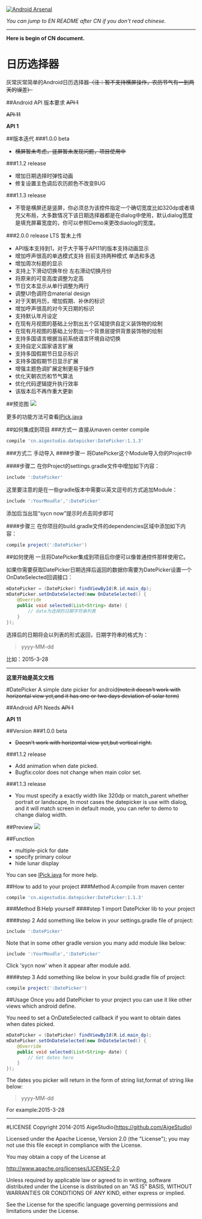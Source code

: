 [![Android Arsenal](https://img.shields.io/badge/Android%20Arsenal-DatePicker-brightgreen.svg?style=flat)](http://android-arsenal.com/details/1/1864)

*You can jump to EN README after CN if you don't read chinese.*

***

**Here is begin of CN document.**

# 日历选择器
灰常灰常简单的Android日历选择器~~（注：暂不支持横屏操作，农历节气有一到两天的误差）~~

##Android API 版本要求
~~API 1~~

~~API 11~~

**API 1**

##版本迭代
###1.0.0 beta
* ~~横屏暂未考虑，竖屏暂未发现问题，项目使用中~~

###1.1.2 release
* 增加日期选择时弹性动画
* 修复设置主色调后农历颜色不改变BUG

###1.1.3 release
* 不管是横屏还是竖屏，你必须总为该控件指定一个确切宽度比如320dp或者填充父布局，大多数情况下该日期选择器都是在dialog中使用，默认dialog宽度是填充屏幕宽度的，你可以参照Demo来更改diaolog的宽度。

###2.0.0 release LTS 暂未上传
* API版本支持到1，对于大于等于API11的版本支持动画显示
* 增加呼声很高的单选模式支持 目前支持两种模式 单选和多选
* 增加周次标题的显示
* 支持上下滑动切换年份 左右滑动切换月份
* 将原来的可变高度调整为定高
* 节日文本显示从单行调整为两行
* 调整UI色调符合material design
* 对于天朝月历，增加假期、补休的标识
* 增加呼声很高的对今天日期的标识
* 支持默认年月设定
* 在现有月视图的基础上分割出五个区域提供自定义装饰物的绘制
* 在现有月视图的基础上分割出一个背景层提供背景装饰物的绘制
* 支持多国语言根据当前系统语言环境自动切换
* 支持自定义国家语言扩展
* 支持多国假期节日显示标识
* 支持多国假期节日显示扩展
* 增强主题色调扩展定制更易于操作
* 优化天朝农历和节气算法
* 优化代码逻辑提升执行效率
* 该版本后不再作重大更新


##预览图
![](https://github.com/AigeStudio/DatePicker/blob/master/PreviewGif.gif)

更多的功能方法可查看[IPick.java](https://github.com/AigeStudio/DatePicker/blob/master/DatePicker/src/main/java/cn/aigestudio/datepicker/interfaces/IPick.java)

##如何集成到项目
###方式一 直接从maven center compile
```gradle
compile 'cn.aigestudio.datepicker:DatePicker:1.1.3'
```

###方式二 手动导入
####步骤一
将DatePicker这个Module导入你的Project中

####步骤二
在你Project的settings.gradle文件中增加如下内容：

```gradle
include ':DatePicker'
```

这里要注意的是在一些gradle版本中需要以英文逗号的方式追加Module：

```gradle
include ':YourMoudle',':DatePicker'
```

添加后当出现“sycn now”提示时点击同步即可

####步骤三
在你项目的build.gradle文件的dependencies区域中添加如下内容：

```gradle
compile project(':DatePicker')
```

##如何使用
一旦将DatePicker集成到项目后你便可以像普通控件那样使用它。

如果你需要获取DatePicker日期选择后返回的数据你需要为DatePicker设置一个OnDateSelected回调接口：

```Java
mDatePicker = (DatePicker) findViewById(R.id.main_dp);
mDatePicker.setOnDateSelected(new OnDateSelected() {
    @Override
    public void selected(List<String> date) {
        // date为选择的日期字符串列表
    }
});
```

选择后的日期将会以列表的形式返回，日期字符串的格式为：

>yyyy-MM-dd

比如：2015-3-28

***

**这里开始是英文文档**

#DatePicker
A simple date picker for android~~(note:it doesn't work with horizontal view yet,and it has one or two days deviation of solar term)~~

##Android API Needs
~~API 1~~

**API 11**

##Version
###1.0.0 beta
* ~~Doesn't work with horizontal view yet,but vertical right.~~

###1.1.2 release
* Add animation when date picked.
* Bugfix:color does not change when main color set.

###1.1.3 release
* You must specify a exactly width like 320dp or match_parent whether portrait or landscape, In most cases the datepicker is use with dialog, and it will match screen in default mode, you can refer to demo to change dialog width.

##Preview
![](https://github.com/AigeStudio/DatePicker/blob/master/PreviewGif.gif)

##Function
* multiple-pick for date
* specify primary colour
* hide lunar display

You can see [IPick.java](https://github.com/AigeStudio/DatePicker/blob/master/DatePicker/src/main/java/cn/aigestudio/datepicker/interfaces/IPick.java) for more help.

##How to add to your project
###Method A:compile from maven center
```gradle
compile 'cn.aigestudio.datepicker:DatePicker:1.1.3'
```

###Method B:Help yourself
####step 1
import DatePicker lib to your project

####step 2
Add something like below in your settings.gradle file of project:

```gradle
include ':DatePicker'
```

Note that in some other gradle version you many add module like below:

```gradle
include ':YourMoudle',':DatePicker'
```

Click 'sycn now' when it appear after module add.

####step 3
Add something like below in your build.gradle file of project:

```gradle
compile project(':DatePicker')
```

##Usage
Once you add DatePicker to your project you can use it like other views which android define.

You need to set a OnDateSelected callback if you want to obtain dates when dates picked.

```Java
mDatePicker = (DatePicker) findViewById(R.id.main_dp);
mDatePicker.setOnDateSelected(new OnDateSelected() {
    @Override
    public void selected(List<String> date) {
        // Get dates here
    }
});
```

The dates you picker will return in the form of string list,format of string like below:

>yyyy-MM-dd

For example:2015-3-28

***

#LICENSE
Copyright 2014-2015 AigeStudio(https://github.com/AigeStudio)

Licensed under the Apache License, Version 2.0 (the "License"); you may not use this file except in compliance with the License.

You may obtain a copy of the License at

http://www.apache.org/licenses/LICENSE-2.0

Unless required by applicable law or agreed to in writing, software distributed under the License is distributed on an "AS IS" BASIS, WITHOUT WARRANTIES OR CONDITIONS OF ANY KIND, either express or implied.

See the License for the specific language governing permissions and limitations under the License.
